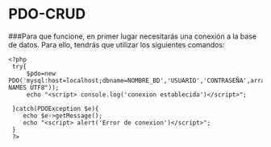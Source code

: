 # PDO-CRUD
###Para que funcione, en primer lugar necesitarás una conexión a la base de datos. Para ello, tendrás que utilizar los siguientes comandos:
```
<?php
 try{
     $pdo=new PDO('mysql:host=localhost;dbname=NOMBRE_BD','USUARIO','CONTRASEÑA',array(PDO::MYSQL_ATTR_INIT_COMMAND=>"SET NAMES UTF8"));
     echo "<script> console.log('conexion establecida')</script>";

 }catch(PDOException $e){
    echo $e->getMessage();
    echo "<script> alert('Error de conexion')</script>";
 }
 ?>
```
